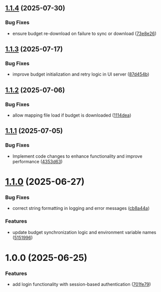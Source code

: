 ## [1.1.4](https://github.com/rjlee/actual-landg-pension/compare/v1.1.3...v1.1.4) (2025-07-30)


### Bug Fixes

* ensure budget re-download on failure to sync or download ([73e8e26](https://github.com/rjlee/actual-landg-pension/commit/73e8e264eaefc95fb44c21384afd889a4b95f3bf))

## [1.1.3](https://github.com/rjlee/actual-landg-pension/compare/v1.1.2...v1.1.3) (2025-07-17)


### Bug Fixes

* improve budget initialization and retry logic in UI server ([87d454b](https://github.com/rjlee/actual-landg-pension/commit/87d454bc11305772bfdaf92a24b3f61bb3e8c889))

## [1.1.2](https://github.com/rjlee/actual-landg-pension/compare/v1.1.1...v1.1.2) (2025-07-06)


### Bug Fixes

* allow mapping file load if budget is downloaded ([1114dea](https://github.com/rjlee/actual-landg-pension/commit/1114dea2c32a13eb7b8c2b22ca03e16c4f662538))

## [1.1.1](https://github.com/rjlee/actual-landg-pension/compare/v1.1.0...v1.1.1) (2025-07-05)


### Bug Fixes

* Implement code changes to enhance functionality and improve performance ([4353d63](https://github.com/rjlee/actual-landg-pension/commit/4353d6354bc4d1ad417f2d7042093a73625e15d4))

# [1.1.0](https://github.com/rjlee/actual-landg-pension/compare/v1.0.0...v1.1.0) (2025-06-27)


### Bug Fixes

* correct string formatting in logging and error messages ([cb8a44a](https://github.com/rjlee/actual-landg-pension/commit/cb8a44a5cf8ae070c4400d98278dc120e22c82e4))


### Features

* update budget synchronization logic and environment variable names ([5151996](https://github.com/rjlee/actual-landg-pension/commit/5151996dc5218819a99eb6a5c80a09b09d3a2e1b))

# 1.0.0 (2025-06-25)


### Features

* add login functionality with session-based authentication ([701fe79](https://github.com/rjlee/actual-landg-pension/commit/701fe79b9f25400a9df1d84951e4c5cfba0ef0c1))
